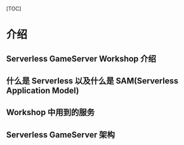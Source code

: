 

[TOC]

# 介绍



## Serverless GameServer Workshop 介绍



## 什么是 Serverless 以及什么是 SAM(Serverless Application Model)



## Workshop 中用到的服务



## Serverless GameServer 架构









